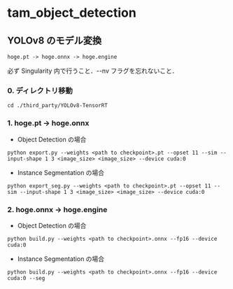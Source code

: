 # tam_object_detection

## YOLOv8 のモデル変換

```
hoge.pt -> hoge.onnx -> hoge.engine
```

必ず Singularity 内で行うこと．--nv フラグを忘れないこと．

### 0. ディレクトリ移動

```shell
cd ./third_party/YOLOv8-TensorRT
```

### 1. hoge.pt -> hoge.onnx

- Object Detection の場合

```shell
python export.py --weights <path to checkpoint>.pt --opset 11 --sim --input-shape 1 3 <image_size> <image_size> --device cuda:0
```

- Instance Segmentation の場合

```shell
python export_seg.py --weights <path to checkpoint>.pt --opset 11 --sim --input-shape 1 3 <image_size> <image_size> --device cuda:0
```

### 2. hoge.onnx -> hoge.engine

- Object Detection の場合

```shell
python build.py --weights <path to checkpoint>.onnx --fp16 --device cuda:0
```

- Instance Segmentation の場合

```shell
python build.py --weights <path to checkpoint>.onnx --fp16 --device cuda:0 --seg
```
